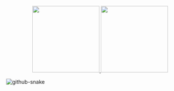 <p align="center">
<a href="https://github.com/ArisGuimera">
  <img height="180em" src="https://github-readme-stats-eight-theta.vercel.app/api?username=juandavidperez&show_icons=true&theme=algolia&include_all_commits=true&count_private=true"/>
  <img height="180em" src="https://github-readme-stats-eight-theta.vercel.app/api/top-langs/?username=juandavidperez&layout=compact&langs_count=8&theme=algolia"/>
</a>
</p>
<picture>
  <source media="(prefers-color-scheme: dark)" srcset="https://github.com/SSD-11/SSD-11/blob/output/github-contribution-grid-snake-dark.svg" />
  <source media="(prefers-color-scheme: light)" srcset="https://github.com/SSD-11/SSD-11/blob/output/github-contribution-grid-snake.svg" />
  <img alt="github-snake" src="https://github.com/juandavidperez/juandavidperez/blob/output/github-contribution-grid-snake.svg" />
</picture>
